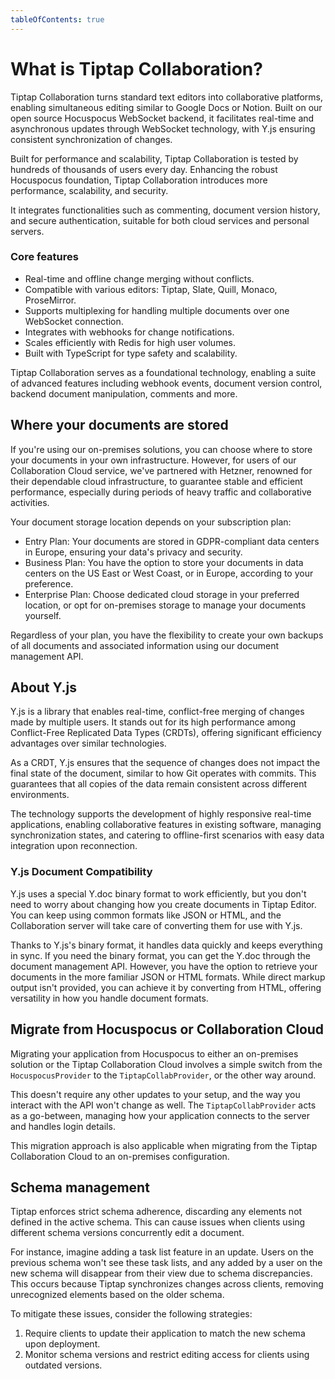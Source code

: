 ```yaml
---
tableOfContents: true
---
```


# What is Tiptap Collaboration?

Tiptap Collaboration turns standard text editors into collaborative platforms, enabling simultaneous editing similar to Google Docs or Notion. Built on our open source Hocuspocus WebSocket backend, it facilitates real-time and asynchronous updates through WebSocket technology, with Y.js ensuring consistent synchronization of changes.

Built for performance and scalability, Tiptap Collaboration is tested by hundreds of thousands of users every day. Enhancing the robust Hocuspocus foundation, Tiptap Collaboration introduces more performance, scalability, and security.

It integrates functionalities such as commenting, document version history, and secure authentication, suitable for both cloud services and personal servers.

### Core features

- Real-time and offline change merging without conflicts.
- Compatible with various editors: Tiptap, Slate, Quill, Monaco, ProseMirror.
- Supports multiplexing for handling multiple documents over one WebSocket connection.
- Integrates with webhooks for change notifications.
- Scales efficiently with Redis for high user volumes.
- Built with TypeScript for type safety and scalability.

Tiptap Collaboration serves as a foundational technology, enabling a suite of advanced features including webhook events, document version control, backend document manipulation, comments and more.

## Where your documents are stored
If you're using our on-premises solutions, you can choose where to store your documents in your own infrastructure. However, for users of our Collaboration Cloud service, we've partnered with Hetzner, renowned for their dependable cloud infrastructure, to guarantee stable and efficient performance, especially during periods of heavy traffic and collaborative activities.

Your document storage location depends on your subscription plan:
- Entry Plan: Your documents are stored in GDPR-compliant data centers in Europe, ensuring your data's privacy and security.
- Business Plan: You have the option to store your documents in data centers on the US East or West Coast, or in Europe, according to your preference.
- Enterprise Plan: Choose dedicated cloud storage in your preferred location, or opt for on-premises storage to manage your documents yourself.

Regardless of your plan, you have the flexibility to create your own backups of all documents and associated information using our document management API.

## About Y.js

Y.js is a library that enables real-time, conflict-free merging of changes made by multiple users. It stands out for its high performance among Conflict-Free Replicated Data Types (CRDTs), offering significant efficiency advantages over similar technologies.

As a CRDT, Y.js ensures that the sequence of changes does not impact the final state of the document, similar to how Git operates with commits. This guarantees that all copies of the data remain consistent across different environments.

The technology supports the development of highly responsive real-time applications, enabling collaborative features in existing software, managing synchronization states, and catering to offline-first scenarios with easy data integration upon reconnection.

### Y.js Document Compatibility

Y.js uses a special Y.doc binary format to work efficiently, but you don't need to worry about changing how you create documents in Tiptap Editor. You can keep using common formats like JSON or HTML, and the Collaboration server will take care of converting them for use with Y.js.

Thanks to Y.js's binary format, it handles data quickly and keeps everything in sync. If you need the binary format, you can get the Y.doc through the document management API. However, you have the option to retrieve your documents in the more familiar JSON or HTML formats. While direct markup output isn't provided, you can achieve it by converting from HTML, offering versatility in how you handle document formats.

## Migrate from Hocuspocus or Collaboration Cloud

Migrating your application from Hocuspocus to either an on-premises solution or the Tiptap Collaboration Cloud involves a simple switch from the `HocuspocusProvider` to the `TiptapCollabProvider`, or the other way around.

This doesn't require any other updates to your setup, and the way you interact with the API won't change as well. The `TiptapCollabProvider` acts as a go-between, managing how your application connects to the server and handles login details.

This migration approach is also applicable when migrating from the Tiptap Collaboration Cloud to an on-premises configuration.

## Schema management

Tiptap enforces strict schema adherence, discarding any elements not defined in the active schema. This can cause issues when clients using different schema versions concurrently edit a document.

For instance, imagine adding a task list feature in an update. Users on the previous schema won't see these task lists, and any added by a user on the new schema will disappear from their view due to schema discrepancies. This occurs because Tiptap synchronizes changes across clients, removing unrecognized elements based on the older schema.

To mitigate these issues, consider the following strategies:

1. Require clients to update their application to match the new schema upon deployment.
2. Monitor schema versions and restrict editing access for clients using outdated versions.
